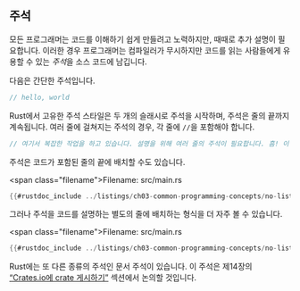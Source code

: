 ## 주석

모든 프로그래머는 코드를 이해하기 쉽게 만들려고 노력하지만, 때때로 추가 설명이 필요합니다. 이러한 경우 프로그래머는 컴파일러가 무시하지만 코드를 읽는 사람들에게 유용할 수 있는 *주석*을 소스 코드에 남깁니다.

다음은 간단한 주석입니다.

```rust
// hello, world
```

Rust에서 고유한 주석 스타일은 두 개의 슬래시로 주석을 시작하며, 주석은 줄의 끝까지 계속됩니다. 여러 줄에 걸쳐지는 주석의 경우, 각 줄에 `//`을 포함해야 합니다.

```rust
// 여기서 복잡한 작업을 하고 있습니다. 설명을 위해 여러 줄의 주석이 필요합니다. 흠! 이 주석이 무슨 일이 일어나는지 설명할 것입니다.
```

주석은 코드가 포함된 줄의 끝에 배치할 수도 있습니다.

<span class=\"filename\">Filename: src/main.rs</span>

```rust
{{#rustdoc_include ../listings/ch03-common-programming-concepts/no-listing-24-comments-end-of-line/src/main.rs}}
```

그러나 주석을 코드를 설명하는 별도의 줄에 배치하는 형식을 더 자주 볼 수 있습니다.

<span class=\"filename\">Filename: src/main.rs</span>

```rust
{{#rustdoc_include ../listings/ch03-common-programming-concepts/no-listing-25-comments-above-line/src/main.rs}}
```

Rust에는 또 다른 종류의 주석인 문서 주석이 있습니다. 이 주석은 제14장의 [“Crates.io에 crate 게시하기”][publishing]<!-- ignore -->
 섹션에서 논의할 것입니다.

[publishing]: ch14-02-publishing-to-crates-io.html

